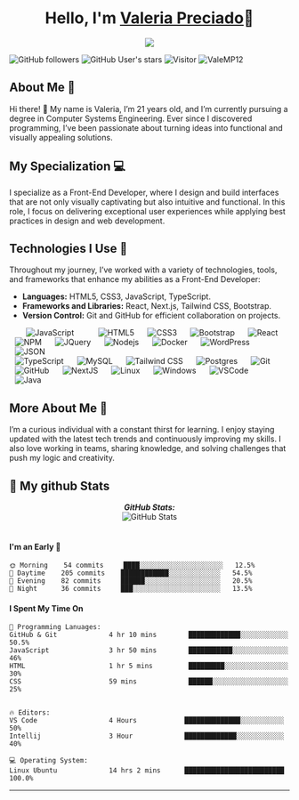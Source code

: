 <p align="center">
  <h1 align="center">Hello, I'm  <a href="https://github.com/ValeMP12">Valeria Preciado</a>👋</h1>
</p>
<p align="center">
  <a align="center" href="https://github.com/DenverCoder1/readme-typing-svg">
    <img src="https://readme-typing-svg.herokuapp.com?&font=IBM+Plex+Sans:bold&color=007BFF&size=30&lines=Welcome+to+my+GitHub+Profile!;I'm+a+FrontEnd+developer;I'm+a+competitive+programmer;" />
  </a>
</p>

![GitHub followers](https://img.shields.io/github/followers/ValeMP12?style=social) 
![GitHub User's stars](https://img.shields.io/github/stars/ValeMP12?style=social) 
![Visitor](https://visitor-badge.laobi.icu/badge?page_id=ValeMP12.ValeMP12) 
<img src="https://komarev.com/ghpvc/?username=ValeMP12" alt="ValeMP12" />


## About Me 🌟  

Hi there! 👋 My name is Valeria, I’m 21 years old, and I’m currently pursuing a degree in Computer Systems Engineering. Ever since I discovered programming, I’ve been passionate about turning ideas into functional and visually appealing solutions.  

## My Specialization 💻  
I specialize as a Front-End Developer, where I design and build interfaces that are not only visually captivating but also intuitive and functional. In this role, I focus on delivering exceptional user experiences while applying best practices in design and web development.  

## Technologies I Use 🚀  
Throughout my journey, I’ve worked with a variety of technologies, tools, and frameworks that enhance my abilities as a Front-End Developer:  
- **Languages:** HTML5, CSS3, JavaScript, TypeScript.  
- **Frameworks and Libraries:** React, Next.js, Tailwind CSS, Bootstrap.  
- **Version Control:** Git and GitHub for efficient collaboration on projects.

<div>
    <img src="https://img.shields.io/badge/-JavaScript-black?style=flat&logo=javascript" alt="JavaScript" style="margin: 0 30px;"/>
    <img src="https://img.shields.io/badge/-HTML5-E34F26?style=flat&logo=html5&logoColor=white" alt="HTML5" style="margin: 0 10px;"/>
    <img src="https://img.shields.io/badge/-CSS3-1572B6?style=flat&logo=css3" alt="CSS3"  style="margin: 0 10px;"/>
    <img src="https://img.shields.io/badge/-Bootstrap-563D7C?style=flat&logo=bootstrap" alt="Bootstrap" style="margin: 0 10px;" />
    <img src="https://img.shields.io/badge/-React-black?style=flat&logo=react" alt="React" style="margin: 0 10px;" />
    <img src="https://img.shields.io/badge/-NPM-black?style=flat&logo=npm" alt="NPM" style="margin: 0 10px;" />
    <img src="https://img.shields.io/badge/-JQuery-blue?style=flat&logo=jquery" alt="JQuery" style="margin: 0 10px;" />
    <img src="https://img.shields.io/badge/-Nodejs-green?style=flat&logo=Node.js" alt="Nodejs" style="margin: 0 10px;" />
    <img src="https://img.shields.io/badge/-Docker-black?style=flat&logo=docker" alt="Docker" style="margin: 0 10px;" />
    <img src="https://img.shields.io/badge/-WordPress-blue?style=flat&logo=wordpress" alt="WordPress" style="margin: 0 10px;" />
    <img src="https://img.shields.io/badge/-json-02569B?style=flat&logo=json" alt="JSON" style="margin: 0 10px;" />
</div>
<div>
    <img src="https://img.shields.io/badge/-TypeScript-white?style=flat&logo=typescript" alt="TypeScript" style="margin: 0 10px;" />
    <img src="https://img.shields.io/badge/-MySQL-black?style=flat&logo=mysql" alt="MySQL" style="margin: 0 10px;" />
    <img src="https://img.shields.io/badge/-Tailwind_CSS-38B2AC?style=flat&logo=tailwindcss" alt="Tailwind CSS" style="margin: 0 10px;" />
    <img src="https://img.shields.io/badge/-PostgreSQL-336791?style=flat&logo=postgresql" alt="Postgres" style="margin: 0 10px;" />
    <img src="https://img.shields.io/badge/-Git-black?style=flat&logo=git" alt="Git" style="margin: 0 10px;" />
    <img src="https://img.shields.io/badge/-GitHub-181717?style=flat&logo=github" alt="GitHub" style="margin: 0 10px;" />
    <img src="https://img.shields.io/badge/-NextJS-black?style=flat&logo=nextjs" alt="NextJS" style="margin: 0 10px;" />
    <img src="https://img.shields.io/badge/-Linux-FCC624?style=flat&logo=linux&logoColor=white" alt="Linux" style="margin: 0 10px;" />
    <img src="https://img.shields.io/badge/-Windows-0078D6?style=flat&logo=windows&logoColor=white" alt="Windows" style="margin: 0 10px;" />
    <img src="https://img.shields.io/badge/-VS%20Code-007ACC?style=flat&logo=visualstudiocode&logoColor=white" alt="VSCode" style="margin: 0 10px;" />
    <img src="https://img.shields.io/badge/-Java-007396?style=flat&logo=java&logoColor=white" alt="Java" style="margin: 0 10px;" />
</div>


## More About Me 🌱  
I’m a curious individual with a constant thirst for learning. I enjoy staying updated with the latest tech trends and continuously improving my skills. I also love working in teams, sharing knowledge, and solving challenges that push my logic and creativity.  

<h2>👀 My github Stats</h2>

<div>
<!--   <p align="center">
    <b><em>Now listening to:</em></b> <br/>
    <img src="https://spotify-github-profile.vercel.app/api/view?uid=Bhargavi-hash&cover_image=true&theme=novatorem" alt="Now Listenting to" />
  </p> -->
  
  <p align="center">
  <b><em>GitHub Stats:</em></b> <br/>
    <img src="https://github-readme-streak-stats.herokuapp.com/?user=ValeMP12" alt="GitHub Stats" /> <br/><br/>
</div>




#### I'm an Early 🐤
```text
🌞 Morning    54 commits     ████░░░░░░░░░░░░░░░░░░░░░   12.5% 
🌆 Daytime    205 commits    ████████████░░░░░░░░░░░░░   54.5% 
🌃 Evening    82 commits     ██████░░░░░░░░░░░░░░░░░░░   20.5% 
🌙 Night      36 commits     ███░░░░░░░░░░░░░░░░░░░░░░   13.5%
```

#### I Spent My Time On
```text
💬 Programming Lanuages:
GitHub & Git             4 hr 10 mins        █████████████░░░░░░░░░░░░   50.5%
JavaScript               3 hr 50 mins        ███████████░░░░░░░░░░░░░░   46% 
HTML                     1 hr 5 mins         █████████░░░░░░░░░░░░░░░░   30%
CSS                      59 mins             ██████░░░░░░░░░░░░░░░░░░░   25% 


🔥 Editors:
VS Code                  4 Hours            ██████████████░░░░░░░░░░░   50% 
Intellij                 3 Hour             █████████████░░░░░░░░░░░░   40%

💻 Operating System:
Linux Ubuntu             14 hrs 2 mins      █████████████████████████   100.0%
```
------

<!---
ValeMP12/ValeMP12 is a ✨ special ✨ repository because its `README.md` (this file) appears on your GitHub profile.
You can click the Preview link to take a look at your changes.
--->
